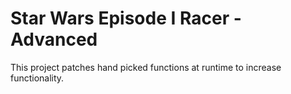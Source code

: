 # Star Wars Episode I Racer - Advanced

This project patches hand picked functions at runtime to increase functionality.